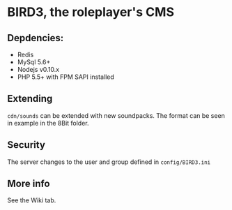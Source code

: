 # BIRD3, the roleplayer's CMS

## Depdencies:
- Redis
- MySql 5.6+
- Nodejs v0.10.x
- PHP 5.5+ with FPM SAPI installed

## Extending
`cdn/sounds` can be extended with new soundpacks. The format can be seen in example in the 8Bit folder.

## Security
The server changes to the user and group defined in `config/BIRD3.ini`

## More info
See the Wiki tab.
